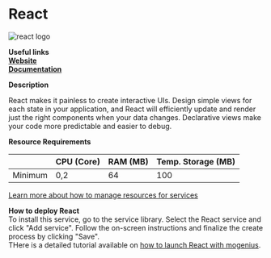 # React

![react logo](https://api.mogenius.com/file/id/1c23208c-dbc7-47ec-91ca-ccc1b7659e4d)

**Useful links**  
**[Website](https://reactjs.org/)**  
**[Documentation](https://reactjs.org/docs/getting-started.html)**  

**Description**

React makes it painless to create interactive UIs. Design simple views for each state in your application, and React will efficiently update and render just the right components when your data changes. Declarative views make your code more predictable and easier to debug.

**Resource Requirements**

||CPU (Core)|RAM (MB)  |Temp. Storage (MB)|
|--|--|--|--|
| Minimum | 0,2 |64| 100

[Learn more about how to manage resources for services](./../../development/resources.md)

**How to deploy React**  
To install this service, go to the service library. Select the React service and click "Add service". Follow the on-screen instructions and finalize the create process by clicking "Save".  
THere is a detailed tutorial available on [how to launch React with mogenius](./../../tutorials/how-to-launch-a-react-framework-in-the-cloud.md).
